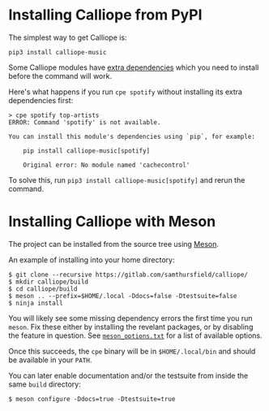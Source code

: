 # Installing Calliope from PyPI

The simplest way to get Calliope is:

    pip3 install calliope-music

Some Calliope modules have
[extra dependencies](https://setuptools.readthedocs.io/en/latest/userguide/dependency_management.html)
which you need to install before the command will work.

Here's what happens if you run `cpe spotify` without installing its extra
dependencies first:

```
> cpe spotify top-artists
ERROR: Command 'spotify' is not available.

You can install this module's dependencies using `pip`, for example:

    pip install calliope-music[spotify]

    Original error: No module named 'cachecontrol'
```

To solve this, run `pip3 install calliope-music[spotify]` and rerun
the command.

# Installing Calliope with Meson

The project can be installed from the source tree using
[Meson](https://mesonbuild.com/).

An example of installing into your home directory:

    $ git clone --recursive https://gitlab.com/samthursfield/calliope/
    $ mkdir calliope/build
    $ cd calliope/build
    $ meson .. --prefix=$HOME/.local -Ddocs=false -Dtestsuite=false
    $ ninja install

You will likely see some missing dependency errors the first time you run
`meson`. Fix these either by installing the revelant packages, or by disabling
the feature in question.  See
[`meson_options.txt`](https://gitlab.com/samthursfield/calliope/-/blob/main/meson_options.txt)
for a list of available options.

Once this succeeds, the `cpe` binary will be in `$HOME/.local/bin` and should
be available in your `PATH`.

You can later enable documentation and/or the testsuite from inside the same
`build` directory:

    $ meson configure -Ddocs=true -Dtestsuite=true
